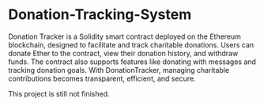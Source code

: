 # Donation-Tracking-System
Donation Tracker is a Solidity smart contract deployed on the Ethereum blockchain, designed to facilitate and track charitable donations. Users can donate Ether to the contract, view their donation history, and withdraw funds. The contract also supports features like donating with messages and tracking donation goals. With DonationTracker, managing charitable contributions becomes transparent, efficient, and secure.

This project is still not finished. 
